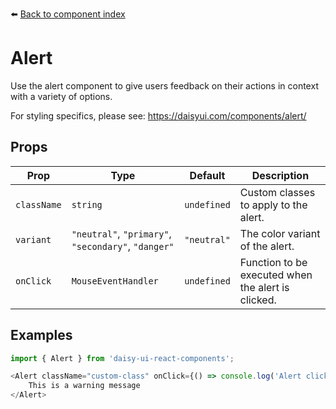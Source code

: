 ⬅️ [Back to component index](README.md)

# Alert

Use the alert component to give users feedback on their actions in context with a variety of options.

For styling specifics, please see: https://daisyui.com/components/alert/

## Props

| Prop        | Type                                            | Default | Description                                                                                             |
|-------------|-------------------------------------------------|---------|---------------------------------------------------------------------------------------------------------|
| `className` | `string`                                        | `undefined`    | Custom classes to apply to the alert.                                    |
| `variant`   | `"neutral"`, `"primary"`, `"secondary"`, `"danger"`| `"neutral"` | The color variant of the alert.                  |
| `onClick`   | `MouseEventHandler`                             | `undefined`| Function to be executed when the alert is clicked.                                                      |

## Examples
```javascript
import { Alert } from 'daisy-ui-react-components';

<Alert className="custom-class" onClick={() => console.log('Alert clicked')}>
    This is a warning message
</Alert>